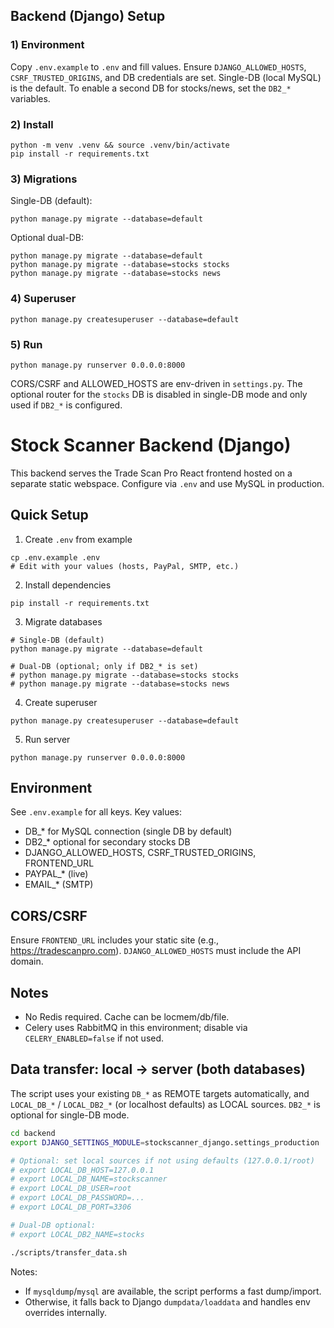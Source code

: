 ## Backend (Django) Setup

### 1) Environment

Copy `.env.example` to `.env` and fill values. Ensure `DJANGO_ALLOWED_HOSTS`, `CSRF_TRUSTED_ORIGINS`, and DB credentials are set. Single-DB (local MySQL) is the default. To enable a second DB for stocks/news, set the `DB2_*` variables.

### 2) Install

```
python -m venv .venv && source .venv/bin/activate
pip install -r requirements.txt
```

### 3) Migrations

Single-DB (default):
```
python manage.py migrate --database=default
```

Optional dual-DB:
```
python manage.py migrate --database=default
python manage.py migrate --database=stocks stocks
python manage.py migrate --database=stocks news
```

### 4) Superuser

```
python manage.py createsuperuser --database=default
```

### 5) Run

```
python manage.py runserver 0.0.0.0:8000
```

CORS/CSRF and ALLOWED_HOSTS are env-driven in `settings.py`. The optional router for the `stocks` DB is disabled in single-DB mode and only used if `DB2_*` is configured.
# Stock Scanner Backend (Django)

This backend serves the Trade Scan Pro React frontend hosted on a separate static webspace. Configure via `.env` and use MySQL in production.

## Quick Setup

1) Create `.env` from example
```
cp .env.example .env
# Edit with your values (hosts, PayPal, SMTP, etc.)
```

2) Install dependencies
```
pip install -r requirements.txt
```

3) Migrate databases
```
# Single-DB (default)
python manage.py migrate --database=default

# Dual-DB (optional; only if DB2_* is set)
# python manage.py migrate --database=stocks stocks
# python manage.py migrate --database=stocks news
```

4) Create superuser
```
python manage.py createsuperuser --database=default
```

5) Run server
```
python manage.py runserver 0.0.0.0:8000
```

## Environment
See `.env.example` for all keys. Key values:
- DB_* for MySQL connection (single DB by default)
- DB2_* optional for secondary stocks DB
- DJANGO_ALLOWED_HOSTS, CSRF_TRUSTED_ORIGINS, FRONTEND_URL
- PAYPAL_* (live)
- EMAIL_* (SMTP)

## CORS/CSRF
Ensure `FRONTEND_URL` includes your static site (e.g., https://tradescanpro.com). `DJANGO_ALLOWED_HOSTS` must include the API domain.

## Notes
- No Redis required. Cache can be locmem/db/file.
- Celery uses RabbitMQ in this environment; disable via `CELERY_ENABLED=false` if not used.

## Data transfer: local → server (both databases)

The script uses your existing `DB_*` as REMOTE targets automatically, and `LOCAL_DB_*` / `LOCAL_DB2_*` (or localhost defaults) as LOCAL sources. `DB2_*` is optional for single-DB mode.

```bash
cd backend
export DJANGO_SETTINGS_MODULE=stockscanner_django.settings_production

# Optional: set local sources if not using defaults (127.0.0.1/root)
# export LOCAL_DB_HOST=127.0.0.1
# export LOCAL_DB_NAME=stockscanner
# export LOCAL_DB_USER=root
# export LOCAL_DB_PASSWORD=...
# export LOCAL_DB_PORT=3306

# Dual-DB optional:
# export LOCAL_DB2_NAME=stocks

./scripts/transfer_data.sh
```

Notes:
- If `mysqldump`/`mysql` are available, the script performs a fast dump/import.
- Otherwise, it falls back to Django `dumpdata/loaddata` and handles env overrides internally.
